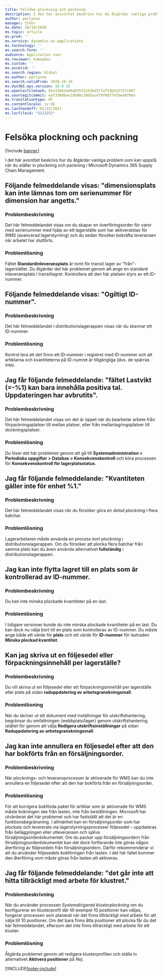 ```yaml
---
title: Felsöka plockning och packning
description: I det här avsnittet beskrivs hur du åtgärdar vanliga problem som kan uppstå när du ställer in plockning och packning i Microsoft Dynamics 365 Supply Chain Management.
author: perlynne
manager: tfehr
ms.date: 10/19/2020
ms.topic: article
ms.prod: ''
ms.service: dynamics-ax-applications
ms.technology: ''
ms.search.form: ''
audience: Application user
ms.reviewer: kamaybac
ms.custom: ''
ms.assetid: ''
ms.search.region: Global
ms.author: perlynne
ms.search.validFrom: 2020-10-19
ms.dyn365.ops.version: 10.0.15
ms.openlocfilehash: 01e33b63e09a035f5243bd57faf53b522737c987
ms.sourcegitcommit: eaf330dbee1db96c20d5ac479f007747bea079eb
ms.translationtype: HT
ms.contentlocale: sv-SE
ms.lasthandoff: 02/15/2021
ms.locfileid: "5223252"
---
```

# <a name="troubleshoot-picking-and-packing"></a>Felsöka plockning och packning

[!include [banner](../includes/banner.md)]

I det här avsnittet beskrivs hur du åtgärdar vanliga problem som kan uppstå när du ställer in plockning och packning i Microsoft Dynamics 365 Supply Chain Management.

## <a name="i-receive-the-following-error-message-dimension-location-cant-be-left-blank-if-dimension-serial-number-is-set"></a>Följande felmeddelande visas: "dimensionsplats kan inte lämnas tom om serienummer för dimension har angetts."

### <a name="issue-description"></a>Problembeskrivning

Det här felmeddelandet visas om du skapar en överföringsorder för varor med serienummer med hjälp av ett lagerställe som har aktiveratstas för WMS (avancerad lagerstyrning) och du sedan försöker bekräfta leveransen när arbetet har slutförts.

### <a name="issue-resolution"></a>Problemlösning

Fältet **Standardinleveransplats** är tomt för transit lager av "från"-lagerstället. Du åtgärdar det här problemet genom att ange en standard inleveransplats i transitlagret. Kontrollera att den här platsen styrs av ett ID-nummer.

## <a name="i-receive-the-following-error-message-invalid-license-plate"></a>Följande felmeddelande visas: "Ogiltigt ID-nummer".

### <a name="issue-description"></a>Problembeskrivning

Det här felmeddelandet i distributionslagerappen visas när du skannar ett ID-nummer.

### <a name="issue-resolution"></a>Problemlösning

Kontrol lera att det finns ett ID-nummer i registret med ID-nummer och att artiklarna och kvantiteterna på ID-numret är tillgängliga (dvs. de spärras inte).

## <a name="i-receive-the-following-error-message-field-load-weight-1-can-only-contain-positive-numbers-update-has-been-canceled"></a>Jag får följande felmeddelande: "fältet Lastvikt (=-%1) kan bara innehålla positiva tal. Uppdateringen har avbrutits".

### <a name="issue-description"></a>Problembeskrivning

Det här felmeddelandet visas om det är öppet när du bearbetar arbete från förpackningsplatser till mellan platser, eller från mellanlagringsplatser till dockningsplatser.

### <a name="issue-resolution"></a>Problemlösning

Du löser det här problemet genom att gå till **Systemadministration \> Periodiska uppgifter \> Databas \> Konsekvenskontroll** och köra processen för **Konsekvenskontroll för lagerplatsstatus**.

## <a name="i-receive-the-following-error-message-the-quantity-is-not-valid-for-unit-1"></a>Jag får följande felmeddelande: "Kvantiteten gäller inte för enhet %1."

### <a name="issue-description"></a>Problembeskrivning

Det här felmeddelandet visas när du försöker göra en *delad plockning* i flera batchar.

### <a name="issue-resolution"></a>Problemlösning

Lagerarbetaren måste använda en process *kort plockning* i distributionslagerappen. Om du försöker att plocka flera batchar från samma plats kan du även använda alternativet **fullständig** i distributionslagerappen.

## <a name="i-cant-move-inventory-to-a-location-that-is-license-platecontrolled"></a>Jag kan inte flytta lagret till en plats som är kontrollerad av ID-nummer.

### <a name="issue-description"></a>Problembeskrivning

Du kan inte minska plockade kvantiteter på en last.

### <a name="issue-resolution"></a>Problemlösning

I tidigare versioner kunde du inte minska plockade kvantiteter på en last. Du kan dock nu välja bort till en plats som kontrolleras av ID-nummer. Du måste ange både ett värde för **plats** och ett värde för **ID-nummer** för lastraden **Minska plockad kvantitet**.

## <a name="can-i-print-a-delivery-note-or-packing-content-by-warehouse"></a>Kan jag skriva ut en följesedel eller förpackningsinnehåll per lagerställe?

### <a name="issue-description"></a>Problembeskrivning

Du vill skriva ut en följesedel eller ett förpackningsinnehåll per lagerställe eller plats på sidan **raduppdatering av arbetsgranskningsmall**.

### <a name="issue-resolution"></a>Problemlösning

När du skriver ut ett dokument med inställningar för utskriftshantering, begränsar du omfattningen (webbplats/lager) genom utskriftshantering istället för genom att välja **Redigera utskriftsinställningar** på sidan **Raduppdatering av arbetsgranskningsmall**.

## <a name="i-cant-cancel-a-packing-slip-after-its-posted-from-a-sales-order"></a>Jag kan inte annullera en följesedel efter att den har bokförts från en försäljningsorder.

### <a name="issue-description"></a>Problembeskrivning

När plocknings- och leveransprocesser är aktiverade för WMS kan du inte annullera en följesedel efter att den har bokförts från en försäljningsorder.

### <a name="issue-resolution"></a>Problemlösning

För att korrigera bokförda paket för artiklar som är aktiverade för WMS måste bokningen ske från lasten, inte från beställningen. Microsoft har utvärderat det här problemet och har fastställt att det är en funktionsbegränsning. I allmänhet kan en försäljningsorder som har plockats och levererats via lagerstyrningsprocesser följesedel – uppdateras från beläggningen eller utleveransen och själva försäljningsorderdokumentet. Om du packar upp försäljningsordern från försäljningsorderdokumentet kan det dock fortfarande inte göras någon återföring av följesedeln från försäljningsordern. Därför rekommenderar vi att du använder följesedels bokföringen från lasten. I det här fallet kommer den återföring som måste göras från lasten att aktiveras.

## <a name="i-receive-the-following-error-message-not-enough-work-can-be-found-for-cluster"></a>Jag får följande felmeddelande: "det går inte att hitta tillräckligt med arbete för klustret."

### <a name="issue-description"></a>Problembeskrivning

När du använder processen *Systemdirigerad klusterplockning* om du konfigurerar en klusterprofil där till exempel 10 positioner kan väljas, fungerar processen som planerat när det finns tillräckligt med arbete för att välja till 10 positioner. Om det bara finns åtta positioner att plocka får du det här felmeddelandet, eftersom det inte finns tillräckligt med arbete för ett kluster.

### <a name="issue-resolution"></a>Problemlösning

Åtgärda problemet genom att redigera klusterprofilen och ställa in alternativet **Aktivera positioner** på *Nej*.


[!INCLUDE[footer-include](../../includes/footer-banner.md)]
